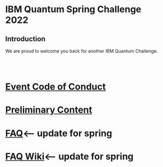 # IBM Quantum Spring Challenge 2022

## Introduction

 We are proud to welcome you back for another IBM Quantum Challenge.
 

<br><br>
# [Event Code of Conduct](https://github.com/qiskit-community/ibm-quantum-spring-challenge-2022/blob/main/Code%20of%20Conduct.md#code-of-conduct-for-participation)

# [Preliminary Content](https://github.com/qiskit-community/ibm-quantum-spring-challenge-2022/blob/main/Preliminary%20Content.md)

# [FAQ](https://github.com/qiskit-community/ibm-quantum-spring-challenge-2022/wiki)<-- update for spring

# [FAQ Wiki](https://github.com/qiskit-community/ibm-quantum-spring-challenge-2022/wiki)<-- update for spring


